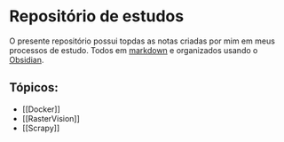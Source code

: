 # Repositório de estudos

O presente repositório possui topdas as notas criadas por mim em meus processos de estudo. Todos em [markdown](https://en.wikipedia.org/wiki/Markdown) e organizados usando o [Obsidian](https://obsidian.md/).

## Tópicos:
* [[Docker]]
* [[RasterVision]]
* [[Scrapy]]
